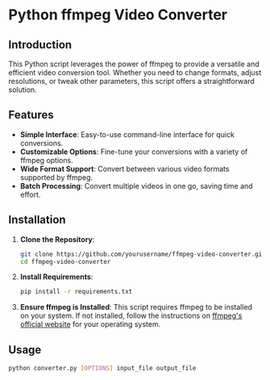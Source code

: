# Python ffmpeg Video Converter

## Introduction

This Python script leverages the power of ffmpeg to provide a versatile and efficient video conversion tool. Whether you need to change formats, adjust resolutions, or tweak other parameters, this script offers a straightforward solution.

## Features

- **Simple Interface**: Easy-to-use command-line interface for quick conversions.
- **Customizable Options**: Fine-tune your conversions with a variety of ffmpeg options.
- **Wide Format Support**: Convert between various video formats supported by ffmpeg.
- **Batch Processing**: Convert multiple videos in one go, saving time and effort.

## Installation

1. **Clone the Repository**:
    ```bash
    git clone https://github.com/yourusername/ffmpeg-video-converter.git
    cd ffmpeg-video-converter
    ```

2. **Install Requirements**:
    ```bash
    pip install -r requirements.txt
    ```

3. **Ensure ffmpeg is Installed**:
    This script requires ffmpeg to be installed on your system. If not installed, follow the instructions on [ffmpeg's official website](https://ffmpeg.org/download.html) for your operating system.

## Usage

```bash
python converter.py [OPTIONS] input_file output_file
